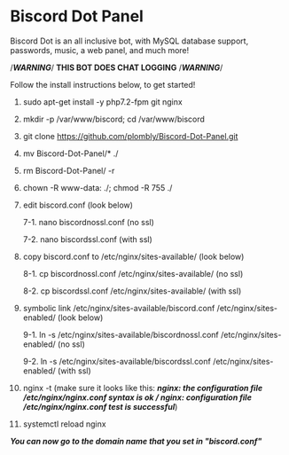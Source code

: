 # Biscord Dot Panel

Biscord Dot is an all inclusive bot, with MySQL database support, passwords, music, a web panel, and much more!

/***WARNING***/ **THIS BOT DOES CHAT LOGGING** /***WARNING***/

Follow the install instructions below, to get started!

1. sudo apt-get install -y php7.2-fpm git nginx

2. mkdir -p /var/www/biscord; cd /var/www/biscord

3. git clone https://github.com/plombly/Biscord-Dot-Panel.git

4. mv Biscord-Dot-Panel/* ./

5. rm Biscord-Dot-Panel/ -r

6. chown -R www-data: ./; chmod -R 755 ./

7. edit biscord.conf (look below)

	7-1. nano biscordnossl.conf (no ssl)
	
	7-2. nano biscordssl.conf (with ssl)

8. copy biscord.conf to /etc/nginx/sites-available/ (look below)

	8-1. cp biscordnossl.conf /etc/nginx/sites-available/ (no ssl)
	
	8-2. cp biscordssl.conf /etc/nginx/sites-available/ (with ssl)

9. symbolic link /etc/nginx/sites-available/biscord.conf /etc/nginx/sites-enabled/ (look below)

	9-1. ln -s /etc/nginx/sites-available/biscordnossl.conf /etc/nginx/sites-enabled/ (no ssl)
	
	9-2. ln -s /etc/nginx/sites-available/biscordssl.conf /etc/nginx/sites-enabled/ (with ssl)

10. nginx -t (make sure it looks like this: ***nginx: the configuration file /etc/nginx/nginx.conf syntax is ok / nginx: configuration file /etc/nginx/nginx.conf test is successful***)

11. systemctl reload nginx

***You can now go to the domain name that you set in "biscord.conf"***
